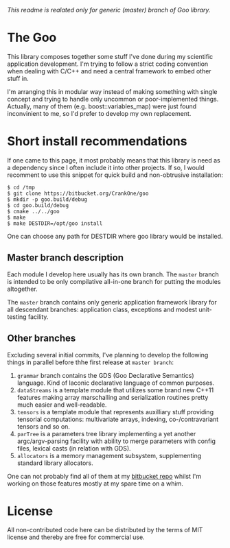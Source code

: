 *This readme is realated only for generic (master) branch of Goo library.*

# The Goo

This library composes together some stuff I've done during my
scientific application development. I'm trying to follow a strict
coding convention when dealing with C/C++ and need a central
framework to embed other stuff in.

I'm arranging this in modular way instead of making something with
single concept and trying to handle only uncommon or
poor-implemented things. Actually, many of them (e.g.
boost::variables\_map) were just found inconvinient to me, so I'd
prefer to develop my own replacement.

# Short install recommendations

If one came to this page, it most probably means that this library is need
as a dependency since I often include it into other projects. If so, I would
recomment to use this snippet for quick build and non-obtrusive installation:

    $ cd /tmp
    $ git clone https://bitbucket.org/CrankOne/goo
    $ mkdir -p goo.build/debug
    $ cd goo.build/debug
    $ cmake ../../goo
    $ make
    $ make DESTDIR=/opt/goo install

One can choose any path for DESTDIR where goo library would be installed.

## Master branch description

Each module I develop here usually has its own branch. The `master`
branch is intended to be only compilative all-in-one branch for putting
the modules altogether.

The `master` branch contains only generic application framework library for
all descendant branches: application class, exceptions and modest unit-testing
facility.

## Other branches

Excluding several initial commits, I've planning to develop the
following things in parallel before thhe first release at
`master branch`:

   1. `grammar` branch contains the GDS (Goo Declarative Semantics)
      language. Kind of laconic declarative language of common purposes.
   2. `dataStreams` is a template module that utilizes some brand new
      C++11 features making array marschalling and serialization routines
      pretty much easier and well-readable.
   3. `tensors` is a template module that represents auxilliary stuff
      providing tensorial computations: multivariate arrays, indexing,
      co-/contravariant tensors and so on.
   4. `parTree` is a parameters tree library implementing a yet another
      argc/argv-parsing facility with ability to merge parameters with config
      files, lexical casts (in relation with GDS).
   5. `allocators` is a memory management subsystem, supplementing standard
      library allocators.

One can not probably find all of them at my [bitbucket repo](https://bitbucket.org/CrankOne/goo/)
whilst I'm working on those features mostly at my spare time on a whim.

# License

All non-contributed code here can be distributed by the terms of MIT
license and thereby are free for commercial use.


